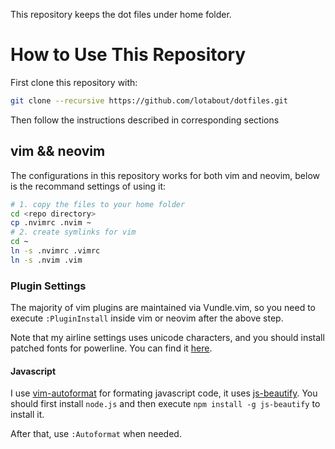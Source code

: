 This repository keeps the dot files under home folder.

# How to Use This Repository

First clone this repository with:
```sh
git clone --recursive https://github.com/lotabout/dotfiles.git
```

Then follow the instructions described in corresponding sections

## vim && neovim

The configurations in this repository works for both vim and neovim, below is
the recommand settings of using it:
```sh
# 1. copy the files to your home folder
cd <repo directory>
cp .nvimrc .nvim ~
# 2. create symlinks for vim
cd ~
ln -s .nvimrc .vimrc
ln -s .nvim .vim
```

### Plugin Settings
The majority of vim plugins are maintained via Vundle.vim, so you need to
execute `:PluginInstall` inside vim or neovim after the above step.

Note that my airline settings uses unicode characters, and you should install
patched fonts for powerline. You can find it
[here](https://github.com/powerline/fonts).

#### Javascript
I use [vim-autoformat](https://github.com/Chiel92/vim-autoformat) for
formating javascript code, it uses
[js-beautify](https://github.com/einars/js-beautify). You should first install
`node.js` and then execute `npm install -g js-beautify` to install it.

After that, use `:Autoformat` when needed.
